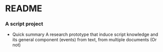 # README #

### A script project ###

* Quick summary
A research prototype that induce script knowledge and its general component (events) from text, from multiple documents (Or not)
